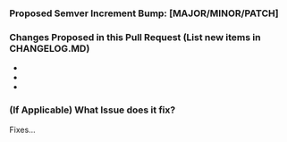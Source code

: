 ### Proposed Semver Increment Bump: [MAJOR/MINOR/PATCH]

### Changes Proposed in this Pull Request (List new items in CHANGELOG.MD)

-
-
-


### (If Applicable) What Issue does it fix?
 Fixes... 

